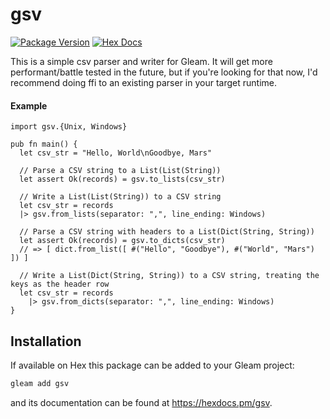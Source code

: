 # gsv

[![Package Version](https://img.shields.io/hexpm/v/gsv)](https://hex.pm/packages/gsv)
[![Hex Docs](https://img.shields.io/badge/hex-docs-ffaff3)](https://hexdocs.pm/gsv/)

This is a simple csv parser and writer for Gleam. It will get more performant/battle tested in the future,
but if you're looking for that now, I'd recommend doing ffi to an existing parser in your target runtime.

#### Example

```gleam
import gsv.{Unix, Windows}

pub fn main() {
  let csv_str = "Hello, World\nGoodbye, Mars"

  // Parse a CSV string to a List(List(String))
  let assert Ok(records) = gsv.to_lists(csv_str)

  // Write a List(List(String)) to a CSV string
  let csv_str = records
  |> gsv.from_lists(separator: ",", line_ending: Windows)

  // Parse a CSV string with headers to a List(Dict(String, String))
  let assert Ok(records) = gsv.to_dicts(csv_str)
  // => [ dict.from_list([ #("Hello", "Goodbye"), #("World", "Mars") ]) ]

  // Write a List(Dict(String, String)) to a CSV string, treating the keys as the header row
  let csv_str = records
    |> gsv.from_dicts(separator: ",", line_ending: Windows)
}
```

## Installation

If available on Hex this package can be added to your Gleam project:

```sh
gleam add gsv
```

and its documentation can be found at <https://hexdocs.pm/gsv>.
